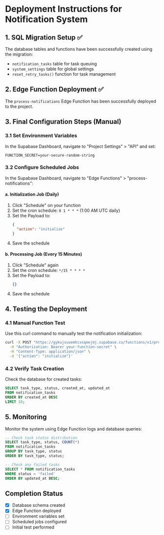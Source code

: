 # Deployment Instructions for Notification System

## 1. SQL Migration Setup ✅
The database tables and functions have been successfully created using the migration:
- `notification_tasks` table for task queuing
- `system_settings` table for global settings
- `reset_retry_tasks()` function for task management

## 2. Edge Function Deployment ✅
The `process-notifications` Edge Function has been successfully deployed to the project.

## 3. Final Configuration Steps (Manual)

### 3.1 Set Environment Variables
In the Supabase Dashboard, navigate to "Project Settings" > "API" and set:

```
FUNCTION_SECRET=your-secure-random-string
```

### 3.2 Configure Scheduled Jobs
In the Supabase Dashboard, navigate to "Edge Functions" > "process-notifications":

#### a. Initialization Job (Daily)
1. Click "Schedule" on your function
2. Set the cron schedule: `0 1 * * *` (1:00 AM UTC daily)
3. Set the Payload to:
   ```json
   {
     "action": "initialize"
   }
   ```
4. Save the schedule

#### b. Processing Job (Every 15 Minutes)
1. Click "Schedule" again
2. Set the cron schedule: `*/15 * * * *`
3. Set the Payload to:
   ```json
   {}
   ```
4. Save the schedule

## 4. Testing the Deployment

### 4.1 Manual Function Test
Use this curl command to manually test the notification initialization:

```bash
curl -X POST "https://gykujxuuemhcxsqeejmj.supabase.co/functions/v1/process-notifications" \
  -H "Authorization: Bearer your-function-secret" \
  -H "Content-Type: application/json" \
  -d '{"action": "initialize"}'
```

### 4.2 Verify Task Creation
Check the database for created tasks:

```sql
SELECT task_type, status, created_at, updated_at 
FROM notification_tasks
ORDER BY created_at DESC
LIMIT 10;
```

## 5. Monitoring
Monitor the system using Edge Function logs and database queries:

```sql
-- Check task status distribution
SELECT task_type, status, COUNT(*) 
FROM notification_tasks 
GROUP BY task_type, status 
ORDER BY task_type, status;

-- Check any failed tasks
SELECT * FROM notification_tasks
WHERE status = 'failed'
ORDER BY updated_at DESC;
```

## Completion Status
- [x] Database schema created
- [x] Edge Function deployed
- [ ] Environment variables set
- [ ] Scheduled jobs configured
- [ ] Initial test performed 